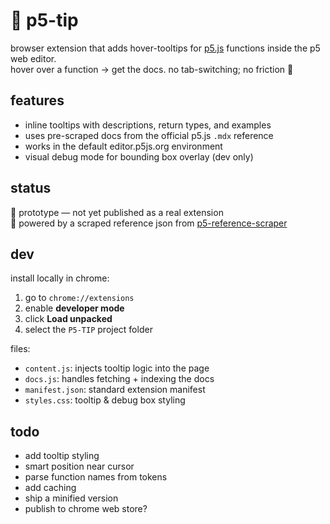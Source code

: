# 🎯 p5-tip

browser extension that adds hover-tooltips for [p5.js](https://p5js.org/) functions inside the p5 web editor.  
hover over a function → get the docs. no tab-switching; no friction 🌊

## features

- inline tooltips with descriptions, return types, and examples
- uses pre-scraped docs from the official p5.js `.mdx` reference
- works in the default editor.p5js.org environment
- visual debug mode for bounding box overlay (dev only)

## status

🧪 prototype — not yet published as a real extension  
🧠 powered by a scraped reference json from [p5-reference-scraper](https://github.com/lauriparonen/p5-ref)

## dev

install locally in chrome:

1. go to `chrome://extensions`
2. enable **developer mode**
3. click **Load unpacked**
4. select the `P5-TIP` project folder

files:

- `content.js`: injects tooltip logic into the page
- `docs.js`: handles fetching + indexing the docs
- `manifest.json`: standard extension manifest
- `styles.css`: tooltip & debug box styling

## todo

-  add tooltip styling
-  smart position near cursor
-  parse function names from tokens
-  add caching
-  ship a minified version
-  publish to chrome web store?
